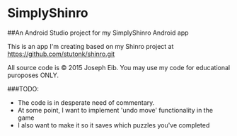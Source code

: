 # SimplyShinro
##An Android Studio project for my SimplyShinro Android app

This is an app I'm creating based on my Shinro project at https://github.com/stutonk/shinro.git

All source code is © 2015 Joseph Eib. You may use my code for educational puroposes ONLY.

###TODO:
- The code is in desperate need of commentary.
- At some point, I want to implement 'undo move' functionality in the game
- I also want to make it so it saves which puzzles you've completed
